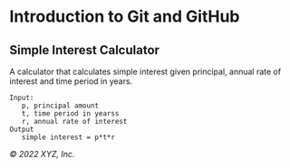 # Introduction to Git and GitHub

## Simple Interest Calculator

A calculator that calculates simple interest given principal, annual rate of interest and time period in years.

```
Input:
   p, principal amount
   t, time period in yearss
   r, annual rate of interest
Output
   simple interest = p*t*r
```

_© 2022 XYZ, Inc._
